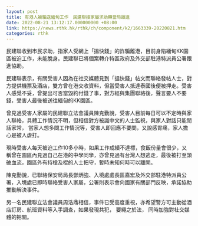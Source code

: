 ```yaml
---
layout: post
title: 有港人被騙送緬甸工作　民建聯接家屬求助轉當局跟進
date: 2022-08-21 13:12:17.000000000 +08:00
link: https://news.rthk.hk/rthk/ch/component/k2/1663339-20220821.htm
categories: rthk
---
```


民建聯收到市民求助，指家人受網上「搵快錢」的詐騙離港，目前身陷緬甸KK園區被迫工作，未能脫身。民建聯已將個案轉介特區政府及外交部駐港特派員公署跟進協助。

民建聯表示，有關受害人因為在社交媒體見到「搵快錢」帖文而聯絡發帖人士，對方提供機票及酒店，雙方曾在港交收資料，但當受害人抵達泰國後便被押走。受害人感覺不妥，曾提出可否當毀約付錢了事，對方經與集團聯絡後，聲言要人不要錢，受害人最後被送往緬甸的KK園區。

曾見過受害人家屬的民建聯立法會議員陳克勤說，受害人目前每日可以不定時與家人聯絡，具體工作情況不明，但相信對方被識中文的人士監視，與家人對話只能閒話家常， 當家人想多問工作情況等，受害人即回應不要問，又說感胃痛，家人擔心是被人虐打。

現時受害人每天被迫工作10多小時，如果工作成績不達標，食飯份量會很少，又稱曾在園區內見過自己在港的中學同學，亦曾見過有台灣人想逃走，最後被打至頭破血流，園區外有持槍及棍的人士把守，暫時未知何時可以離開。

陳克勤說，已聯絡保安局局長鄧炳強、入境處處長區嘉宏及外交部駐港特派員公署，入境處已即時聯絡受害人家屬，公署則表示會向國家有關部門反映，承諾協助推動解決事件。

另一名民建聯立法會議員周浩鼎相信，事件已受高度重視，亦希望警方可主動從酒店訂房、航班資料等入手調查，如果發現共犯， 要繩之於法， 同時加強對社交媒體的把關。
